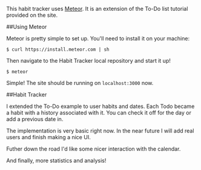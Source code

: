 This habit tracker uses [Meteor](http://meteor.com). It is an extension of the To-Do list tutorial provided on the site.

##Using Meteor

Meteor is pretty simple to set up. You'll need to install it on your machine: 

	$ curl https://install.meteor.com | sh

Then navigate to the Habit Tracker local repository and start it up!

	$ meteor 

Simple! The site should be running on `localhost:3000` now. 


##Habit Tracker 

I extended the To-Do example to user habits and dates. Each Todo became a habit with a history associated with it. You can check it off for the day or add a previous date in. 

The implementation is very basic right now. In the near future I will add real users and finish making a nice UI. 

Futher down the road I'd like some nicer interaction with the calendar.

And finally, more statistics and analysis!

